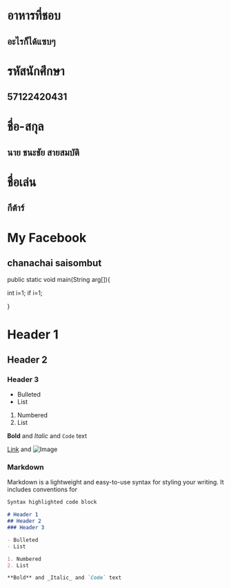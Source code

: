 # อาหารที่ชอบ
## อะไรก็ได้แซบๆ



# รหัสนักศึกษา
## 57122420431
# ชื่อ-สกุล
## นาย ชนะชัย  สายสมบัติ
# ชื่อเล่น
## กีต้าร์
# My Facebook
## chanachai saisombut




public static void main(String arg[]){

int i=1;
  if i=1;

}

# Header 1
## Header 2
### Header 3

- Bulleted
- List

1. Numbered
2. List

**Bold** and _Italic_ and `Code` text

[Link](url) and ![Image](src)

### Markdown

Markdown is a lightweight and easy-to-use syntax for styling your writing. It includes conventions for

```markdown
Syntax highlighted code block

# Header 1
## Header 2
### Header 3

- Bulleted
- List

1. Numbered
2. List

**Bold** and _Italic_ and `Code` text
